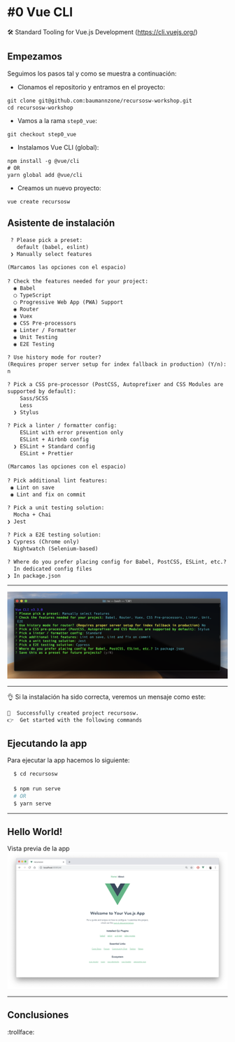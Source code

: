 # #0 Vue CLI 

 🛠️ Standard Tooling for Vue.js Development (https://cli.vuejs.org/)


## Empezamos
Seguimos los pasos tal y como se muestra a continuación:

- Clonamos el repositorio y entramos en el proyecto:  
```
git clone git@github.com:baumannzone/recursosw-workshop.git
cd recursosw-workshop 
```

- Vamos a la rama `step0_vue`:
```
git checkout step0_vue
```

- Instalamos Vue CLI (global):
```
npm install -g @vue/cli
# OR
yarn global add @vue/cli
```

- Creamos un nuevo proyecto:
```
vue create recursosw
```

## Asistente de instalación 
  

```
 ? Please pick a preset: 
   default (babel, eslint) 
 ❯ Manually select features  
```  
  
```
(Marcamos las opciones con el espacio)

? Check the features needed for your project:  
  ◉ Babel  
  ◯ TypeScript  
  ◯ Progressive Web App (PWA) Support  
  ◉ Router  
  ◉ Vuex  
  ◉ CSS Pre-processors  
  ◉ Linter / Formatter  
  ◉ Unit Testing  
  ◉ E2E Testing  
   ```

```
? Use history mode for router? 
(Requires proper server setup for index fallback in production) (Y/n): n
```

```
? Pick a CSS pre-processor (PostCSS, Autoprefixer and CSS Modules are supported by default):   
    Sass/SCSS  
    Less  
  ❯ Stylus  
```

```
? Pick a linter / formatter config: 
    ESLint with error prevention only   
    ESLint + Airbnb config   
  ❯ ESLint + Standard config   
    ESLint + Prettier   
```

```
(Marcamos las opciones con el espacio)

? Pick additional lint features: 
 ◉ Lint on save
 ◉ Lint and fix on commit
```

```
? Pick a unit testing solution: 
  Mocha + Chai 
❯ Jest
```

```
? Pick a E2E testing solution: 
❯ Cypress (Chrome only) 
  Nightwatch (Selenium-based)
```

```
? Where do you prefer placing config for Babel, PostCSS, ESLint, etc.?
  In dedicated config files
❯ In package.json
```

---

![Opciones](./assets/img/1.png)


---

👌 Si la instalación ha sido correcta, veremos un mensaje como este:
```
🎉  Successfully created project recursosw.
👉  Get started with the following commands
```

## Ejecutando la app
Para ejecutar la app hacemos lo siguiente:

```bash
  $ cd recursosw
  
  $ npm run serve
  # OR 
  $ yarn serve 
```

--- 

## Hello World!
Vista previa de la app  
![hello-world-from-vue](./assets/img/3.png)
  
  
---

## Conclusiones

:trollface:
  
   



  
   
